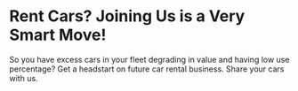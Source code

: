 # Rent Cars? Joining Us is a Very Smart Move! #

So you have excess cars in your fleet degrading in value and having low use percentage?
Get a headstart on future car rental business. Share your cars with us.